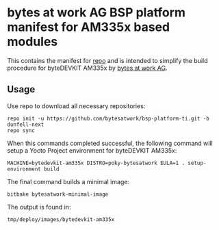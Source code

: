 # bytes at work AG BSP platform manifest for AM335x based modules

This contains the manifest for [repo](https://source.android.com/setup/develop/repo) and is intended to
simplify the build procedure for byteDEVKIT AM335x by [bytes at work AG](https://www.bytesatwork.io).

## Usage

Use repo to download all necessary repositories:

	repo init -u https://github.com/bytesatwork/bsp-platform-ti.git -b dunfell-next
	repo sync

When this commands completed successful, the following command will setup a
Yocto Project environment for byteDEVKIT AM335x:

	MACHINE=bytedevkit-am335x DISTRO=poky-bytesatwork EULA=1 . setup-environment build

The final command builds a minimal image:

	bitbake bytesatwork-minimal-image

The output is found in:

	tmp/deploy/images/bytedevkit-am335x
